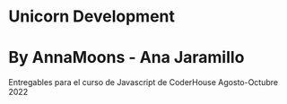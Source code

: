 # Unicorn Development
# By AnnaMoons - Ana Jaramillo
Entregables para el curso de Javascript de CoderHouse
Agosto-Octubre 2022
